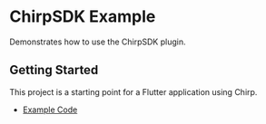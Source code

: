 # ChirpSDK Example

Demonstrates how to use the ChirpSDK plugin.

## Getting Started

This project is a starting point for a Flutter application using Chirp.

- [Example Code](https://github.com/chirp/chirp-connect-flutter/tree/master/chirpsdk/example)
